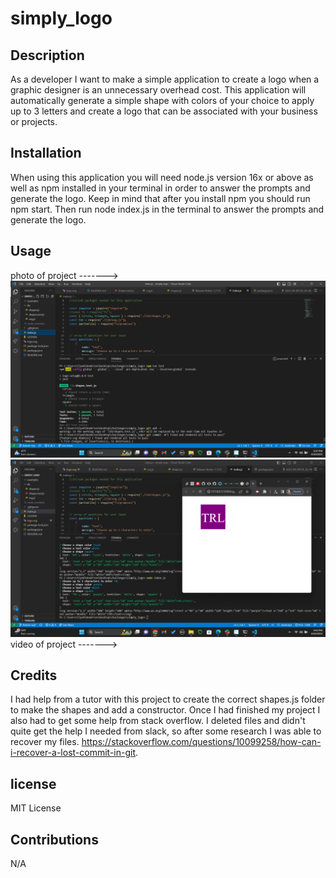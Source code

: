 # simply_logo

## Description
As a developer I want to make a simple application to create a logo when a graphic designer is an unnecessary overhead cost. This application will automatically generate a simple shape with colors of your choice to apply up to 3 letters and create a logo that can be associated with your business or projects. 

## Installation
When using this application you will need node.js version 16x or above as well as npm installed in your terminal in order to answer the prompts and generate the logo. Keep in mind that after you install npm you should run npm start. Then run node index.js in the terminal to answer the prompts and generate the logo.

## Usage
photo of project ------->![Alt text](assets/2023-04-10%20(5).png) ![Alt text](assets/2023-04-10%20(6).png)
video of project ------->

## Credits
I had help from a tutor with this project to create the correct shapes.js folder to make the shapes and add a constructor. 
Once I had finished my project I also had to get some help from stack overflow. I deleted files and didn't quite get the help I needed from slack, so after some research I was able to recover my files. https://stackoverflow.com/questions/10099258/how-can-i-recover-a-lost-commit-in-git.

## license
MIT License 

## Contributions
N/A